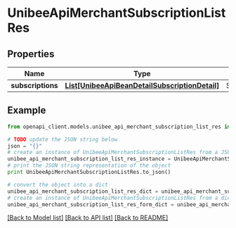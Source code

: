 # UnibeeApiMerchantSubscriptionListRes


## Properties

Name | Type | Description | Notes
------------ | ------------- | ------------- | -------------
**subscriptions** | [**List[UnibeeApiBeanDetailSubscriptionDetail]**](UnibeeApiBeanDetailSubscriptionDetail.md) | Subscriptions | [optional] 

## Example

```python
from openapi_client.models.unibee_api_merchant_subscription_list_res import UnibeeApiMerchantSubscriptionListRes

# TODO update the JSON string below
json = "{}"
# create an instance of UnibeeApiMerchantSubscriptionListRes from a JSON string
unibee_api_merchant_subscription_list_res_instance = UnibeeApiMerchantSubscriptionListRes.from_json(json)
# print the JSON string representation of the object
print UnibeeApiMerchantSubscriptionListRes.to_json()

# convert the object into a dict
unibee_api_merchant_subscription_list_res_dict = unibee_api_merchant_subscription_list_res_instance.to_dict()
# create an instance of UnibeeApiMerchantSubscriptionListRes from a dict
unibee_api_merchant_subscription_list_res_form_dict = unibee_api_merchant_subscription_list_res.from_dict(unibee_api_merchant_subscription_list_res_dict)
```
[[Back to Model list]](../README.md#documentation-for-models) [[Back to API list]](../README.md#documentation-for-api-endpoints) [[Back to README]](../README.md)


